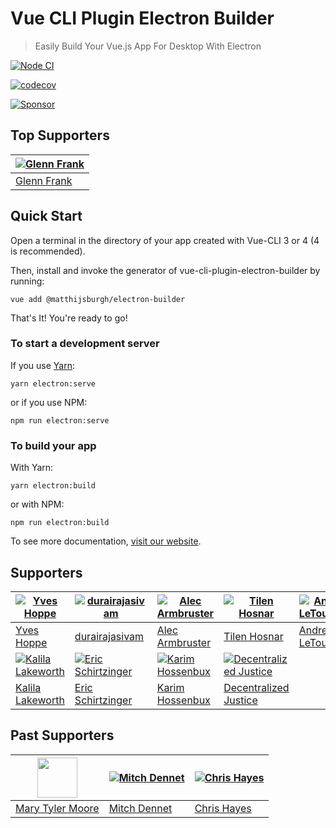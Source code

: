 # Vue CLI Plugin Electron Builder

> Easily Build Your Vue.js App For Desktop With Electron

[![Node CI](https://github.com/MatthijsBurgh/vue-cli-plugin-electron-builder/actions/workflows/nodeCI.yml/badge.svg)](https://github.com/MatthijsBurgh/vue-cli-plugin-electron-builder/actions/workflows/nodeCI.yml)

[![codecov](https://codecov.io/gh/MatthijsBurgh/vue-cli-plugin-electron-builder/branch/master/graph/badge.svg?token=V6OJ28JU6K)](https://codecov.io/gh/MatthijsBurgh/vue-cli-plugin-electron-builder)

[![Sponsor](./docs/.vuepress/public/sponsorShield.svg)](https://github.com/sponsors/MatthijsBurgh)

## Top Supporters

| [![Glenn Frank](https://avatars.githubusercontent.com/u/6701567?s=64)](https://github.com/Glenn-Frank) |
| ------------------------------------------------------------------------------------------------------ |
| [Glenn Frank](https://github.com/Glenn-Frank)                                                          |

## Quick Start

Open a terminal in the directory of your app created with Vue-CLI 3 or 4 (4 is recommended).

Then, install and invoke the generator of vue-cli-plugin-electron-builder by running:

`vue add @matthijsburgh/electron-builder`

That's It! You're ready to go!

### To start a development server

If you use [Yarn](https://yarnpkg.com/en/):

`yarn electron:serve`

or if you use NPM:

`npm run electron:serve`

### To build your app

With Yarn:

`yarn electron:build`

or with NPM:

`npm run electron:build`

To see more documentation, [visit our website](https://MatthijsBurgh.github.io/vue-cli-plugin-electron-builder/guide/guide.html).

## Supporters

| [![Yves Hoppe](https://avatars1.githubusercontent.com/u/897638?s=64)](https://github.com/yvesh)             | [![durairajasivam](https://avatars3.githubusercontent.com/u/6660533?s=64&)](https://github.com/durairajasivam) | [![Alec Armbruster](https://avatars2.githubusercontent.com/u/35377827?s=64)](https://github.com/alectrocute) | [![Tilen Hosnar](https://avatars.githubusercontent.com/u/11992843?s=64)](https://github.com/hosnar)                       | [![Andrew LeTourneau](https://avatars2.githubusercontent.com/u/2807807?s=64)](https://github.com/centerorbit) |
| ----------------------------------------------------------------------------------------------------------- | -------------------------------------------------------------------------------------------------------------- | ------------------------------------------------------------------------------------------------------------ | ------------------------------------------------------------------------------------------------------------------------- | ------------------------------------------------------------------------------------------------------------- |
| [Yves Hoppe](https://github.com/yvesh)                                                                      | [durairajasivam](https://github.com/durairajasivam)                                                            | [Alec Armbruster](https://github.com/alectrocute)                                                            | [Tilen Hosnar](https://github.com/hosnar)                                                                                 | [Andrew LeTourneau](https://github.com/centerorbit)                                                           |
| [![Kalila Lakeworth](https://avatars1.githubusercontent.com/u/69767640?s=64)](https://vircadia.com/vision/) | [![Eric Schirtzinger](https://avatars2.githubusercontent.com/u/24927782?s=64)](https://github.com/eschirtz)    | [![Karim Hossenbux](https://avatars.githubusercontent.com/u/584224?s=64)](https://github.com/karimhossenbux) | [![Decentralized Justice](https://avatars.githubusercontent.com/u/38048901?s=64)](https://github.com/DecentralizeJustice) |
| [Kalila Lakeworth](https://vircadia.com/vision/)                                                            | [Eric Schirtzinger](https://github.com/eschirtz)                                                               | [Karim Hossenbux](https://github.com/karimhossenbux)                                                         | [Decentralized Justice](https://github.com/DecentralizeJustice)                                                           |

## Past Supporters

| [<img src="https://avatars2.githubusercontent.com/u/46167401?s=64" width="64">](https://github.com/Mary-Tyler-Moore) | [![Mitch Dennet](https://avatars2.githubusercontent.com/u/16268619?s=64)](https://github.com/mitchdennett) | [![Chris Hayes](https://avatars3.githubusercontent.com/u/6013871?s=64)](https://github.com/Christopher-Hayes) |
| -------------------------------------------------------------------------------------------------------------------- | -------------------------------------------------------------------------------------------------------------- | --------------------------------------------------------------------------------------------------------- |
| [Mary Tyler Moore](https://github.com/Mary-Tyler-Moore)                                                              | [Mitch Dennet](https://github.com/mitchdennett)                                                                | [Chris Hayes](https://github.com/Christopher-Hayes)                                                       |
